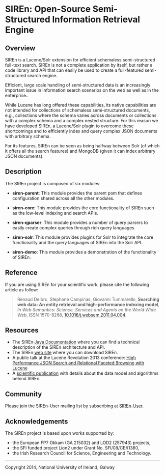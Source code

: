 # SIREn: Open-Source Semi-Structured Information Retrieval Engine

## Overview

SIREn is a Lucene/Solr extension for efficient schemaless semi-structured full-text search.
SIREn is not a complete application by itself, but rather a code library and API
that can easily be used to create a full-featured semi-structured search engine.

Efficient, large scale handling of semi-structured data is an increasingly
important issue in information search scenarios on the web as well as in the enterprise..

While Lucene has long offered these capabilities, its native capabilities are
not intended for collections of schemaless semi-structured documents, e.g.,
collections where the schema varies across documents or collections with a
complex schema and a complex nested structure. For this reason we have developed SIREn, a
Lucene/Solr plugin to overcome these shortcomings and to efficiently index and
query complex JSON documents with arbitrary schema.

For its features, SIREn can be seen as being halfway between Solr (of which
it offers all the search features) and MongoDB (given it can index arbitrary
JSON documents).

## Description

The SIREn project is composed of six modules:

* **siren-parent**: This module provides the parent pom that defines
configuration shared across all the other modules.

* **siren-core**: This module provides the core functionality of SIREn such
as the low-level indexing and search APIs.

* **siren-qparser**: This module provides a number of query parsers to easily
create complex queries through rich query languages.

* **siren-solr**: This module provides plugins for Solr to integrate the core
functionality and the query languages of SIREn into the Solr API.

* **siren-demo**: This module provides a demonstration of the functionality of
SIREn.

## Reference

If you are using SIREn for your scientific work, please cite the following article
as follow:

> Renaud Delbru, Stephane Campinas, Giovanni Tummarello, **Searching web data: An
> entity retrieval and high-performance indexing model**, *In Web Semantics:
> Science, Services and Agents on the World Wide Web*, ISSN 1570-8268,
> [10.1016/j.websem.2011.04.004](http://www.sciencedirect.com/science/article/pii/S1570826811000230).

## Resources

* The SIREn [Java Documentation](http://rdelbru.github.io/SIREn/site/1.0/apidocs/index.html) where you can find
a technical description of the SIREn architecture and API.
* The SIREn [web site](http://rdelbru.github.io/SIREn/) where you can download SIREn.
* A public talk at the Lucene Revolution 2013 conference: [High Performance JSON Search and Relational Faceted
Browsing with Lucene](http://www.youtube.com/watch?v=-KiZsx8GYtc)
* A [scientific publication](http://renaud.delbru.fr/doc/pub/jws2010-erm.pdf) with details about the data model
and algorithms behind SIREn.


## Community

Please join the SIREn-User mailing list by subscribing at [SIREn-User](https://groups.google.com/d/forum/siren-user).

## Acknowledgements

The SIREn project is based upon works supported by:

* the European FP7 Okkam (GA 215032) and LOD2 (257943) projects,
* the SFI funded project Lion2 under Grant No. SFI/08/CE/I1380,
* the Irish Research Council for Science, Engineering and Technology.

- - -

Copyright 2014, National University of Ireland, Galway
